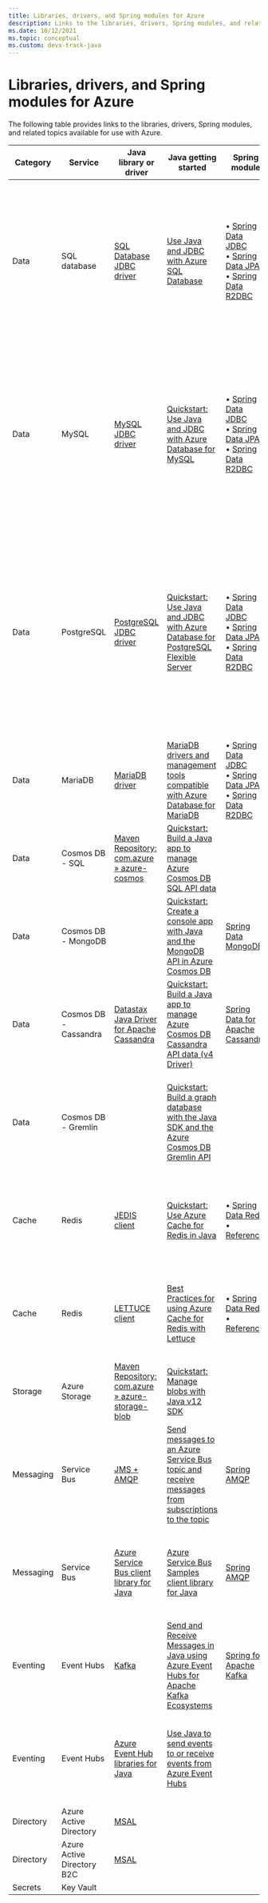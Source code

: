 ```yaml
---
title: Libraries, drivers, and Spring modules for Azure
description: Links to the libraries, drivers, Spring modules, and related topics available for use with Azure.
ms.date: 10/12/2021
ms.topic: conceptual
ms.custom: devx-track-java
---
```


# Libraries, drivers, and Spring modules for Azure

The following table provides links to the libraries, drivers, Spring modules, and related topics available for use with Azure.

<!-- In raw Markdown, this table is best viewed with word-wrap turned off. -->

| Category  | Service                    | Java library or driver                             | Java getting started                                                                               | Spring module                                                            | Spring getting started                                                                                                                                                                        |
|-----------|----------------------------|----------------------------------------------------|----------------------------------------------------------------------------------------------------|--------------------------------------------------------------------------|-----------------------------------------------------------------------------------------------------------------------------------------------------------------------------------------------|
| Data      | SQL database               | [SQL Database JDBC driver]                         | [Use Java and JDBC with Azure SQL Database]                                                        | • [Spring Data JDBC] <br> • [Spring Data JPA] <br> • [Spring Data R2DBC] | • [Use Spring Data JDBC with Azure SQL Database] <br> • [Use Spring Data R2DBC with Azure SQL Database] <br> • [Use Spring Data JPA with Azure SQL Database]                                  |
| Data      | MySQL                      | [MySQL JDBC driver]                                | [Quickstart: Use Java and JDBC with Azure Database for MySQL]                                      | • [Spring Data JDBC] <br> • [Spring Data JPA] <br> • [Spring Data R2DBC] | • [Use Spring Data JDBC with Azure Database for MySQL] <br> • [Use Spring Data R2DBC with Azure Database for MySQL] <br> • [Use Spring Data JPA with Azure Database for MySQL]                |
| Data      | PostgreSQL                 | [PostgreSQL JDBC driver]                           | [Quickstart: Use Java and JDBC with Azure Database for PostgreSQL Flexible Server]                 | • [Spring Data JDBC] <br> • [Spring Data JPA] <br> • [Spring Data R2DBC] | • [Use Spring Data JDBC with Azure Database for PostgreSQL] <br> • [Use Spring Data R2DBC with Azure Database for PostgreSQL] <br> • [Use Spring Data JPA with Azure Database for PostgreSQL] |
| Data      | MariaDB                    | [MariaDB driver]                                   | [MariaDB drivers and management tools compatible with Azure Database for MariaDB]                  | • [Spring Data JDBC] <br> • [Spring Data JPA] <br> • [Spring Data R2DBC] |                                                                                                                                                                                               |
| Data      | Cosmos DB - SQL            | [Maven Repository: com.azure » azure-cosmos]       | [Quickstart: Build a Java app to manage Azure Cosmos DB SQL API data]                              |                                                                          | [How to use the Spring Boot Starter with the Azure Cosmos DB SQL API]                                                                                                                         |
| Data      | Cosmos DB - MongoDB        |                                                    | [Quickstart: Create a console app with Java and the MongoDB API in Azure Cosmos DB]                | [Spring Data MongoDB]                                                    | [How to use Spring Data MongoDB API with Azure Cosmos DB]                                                                                                                                     |
| Data      | Cosmos DB - Cassandra      | [Datastax Java Driver for Apache Cassandra]        | [Quickstart: Build a Java app to manage Azure Cosmos DB Cassandra API data (v4 Driver)]            | [Spring Data for Apache Cassandra]                                       | [How to use Spring Data Apache Cassandra API with Azure Cosmos DB]                                                                                                                            |
| Data      | Cosmos DB - Gremlin        |                                                    | [Quickstart: Build a graph database with the Java SDK and the Azure Cosmos DB Gremlin API]         |                                                                          | [Quickstart: Build a graph database with the Java SDK and the Azure Cosmos DB Gremlin API]                                                                                                    |
| Cache     | Redis                      | [JEDIS client]                                     | [Quickstart: Use Azure Cache for Redis in Java]                                                    | • [Spring Data Redis] <br> • [Reference]                                 | [Configure a Spring Boot Initializer app to use Redis in the cloud with Azure Redis Cache]                                                                                                    |
| Cache     | Redis                      | [LETTUCE client]                                   | [Best Practices for using Azure Cache for Redis with Lettuce]                                      | • [Spring Data Redis] <br> • [Reference]                                 | [Configure a Spring Boot Initializer app to use Redis in the cloud with Azure Redis Cache]                                                                                                    |
| Storage   | Azure Storage              | [Maven Repository: com.azure » azure-storage-blob] | [Quickstart: Manage blobs with Java v12 SDK]                                                       |                                                                          | [How to use the Spring Boot Starter for Azure Storage]                                                                                                                                        |
| Messaging | Service Bus                | [JMS + AMQP]                                       | [Send messages to an Azure Service Bus topic and receive messages from subscriptions to the topic] | [Spring AMQP]                                                            | [How to use Spring Cloud Azure Stream Binder for Azure Service Bus]                                                                                                                           |
| Messaging | Service Bus                | [Azure Service Bus client library for Java]        | [Azure Service Bus Samples client library for Java]                                                | [Spring AMQP]                                                            | [How to use Spring Cloud Azure Stream Binder for Azure Service Bus]                                                                                                                           |
| Eventing  | Event Hubs                 | [Kafka]                                            | [Send and Receive Messages in Java using Azure Event Hubs for Apache Kafka Ecosystems]             | [Spring for Apache Kafka]                                                | [How to use the Spring Boot Starter for Apache Kafka with Azure Event Hubs]                                                                                                                   |
| Eventing  | Event Hubs                 | [Azure Event Hub libraries for Java]               | [Use Java to send events to or receive events from Azure Event Hubs]                               |                                                                          | [How to create a Spring Cloud Stream Binder application with Azure Event Hubs]                                                                                                                |
| Directory | Azure Active Directory     | [MSAL]                                             |                                                                                                    |                                                                          |                                                                                                                                                                                               |
| Directory | Azure Active Directory B2C | [MSAL]                                             |                                                                                                    |                                                                          |                                                                                                                                                                                               |
| Secrets   | Key Vault                  |                                                    |                                                                                                    |                                                                          |                                                                                                                                                                                               |

[SQL Database JDBC driver]: /java/api/overview/azure/sql
[MySQL JDBC driver]: https://dev.mysql.com/downloads/connector/j/
[PostgreSQL JDBC driver]: https://jdbc.postgresql.org/download.html
[MariaDB driver]: https://downloads.mariadb.org/connector-java/
[Maven Repository: com.azure » azure-cosmos]: https://mvnrepository.com/artifact/com.azure/azure-cosmos
[Datastax Java Driver for Apache Cassandra]: https://github.com/datastax/java-driver/tree/4.x
[JEDIS client]: https://github.com/redis/jedis
[LETTUCE client]: https://github.com/lettuce-io/lettuce-core
[Maven Repository: com.azure » azure-storage-blob]: https://mvnrepository.com/artifact/com.azure/azure-storage-blob
[JMS + AMQP]: /azure/service-bus-messaging/how-to-use-java-message-service-20#downloading-the-java-message-service-jms-client-library
[Azure Service Bus client library for Java]: /java/api/overview/azure/messaging-servicebus-readme
[Kafka]: https://kafka.apache.org/10/documentation.html
[Azure Event Hub libraries for Java]: /java/api/overview/azure/eventhub
[MSAL]: https://github.com/AzureAD/microsoft-authentication-library-for-java
[Use Java and JDBC with Azure SQL Database]: /azure/azure-sql/database/connect-query-java
[Quickstart: Use Java and JDBC with Azure Database for MySQL]: /azure/mysql/connect-java
[Quickstart: Use Java and JDBC with Azure Database for PostgreSQL Flexible Server]: /azure/postgresql/flexible-server/connect-java
[MariaDB drivers and management tools compatible with Azure Database for MariaDB]: /azure/mariadb/concepts-compatibility
[Quickstart: Build a Java app to manage Azure Cosmos DB SQL API data]: /azure/cosmos-db/sql/create-sql-api-java
[Quickstart: Create a console app with Java and the MongoDB API in Azure Cosmos DB]: /azure/cosmos-db/mongodb/create-mongodb-java
[Quickstart: Build a Java app to manage Azure Cosmos DB Cassandra API data (v4 Driver)]: /azure/cosmos-db/cassandra/manage-data-java-v4-sdk
[Quickstart: Build a graph database with the Java SDK and the Azure Cosmos DB Gremlin API]: /azure/cosmos-db/graph/create-graph-java
[Quickstart: Use Azure Cache for Redis in Java]: /azure/azure-cache-for-redis/cache-java-get-started
[Best Practices for using Azure Cache for Redis with Lettuce]: https://github.com/Azure/AzureCacheForRedis/blob/main/Lettuce%20Best%20Practices.md
[Quickstart: Manage blobs with Java v12 SDK]: /azure/storage/blobs/storage-quickstart-blobs-java
[Send messages to an Azure Service Bus topic and receive messages from subscriptions to the topic]: /azure/service-bus-messaging/service-bus-java-how-to-use-topics-subscriptions
[Azure Service Bus Samples client library for Java]: https://github.com/Azure/azure-sdk-for-java/tree/azure-messaging-servicebus_7.4.1/sdk/servicebus/azure-messaging-servicebus/src/samples
[Send and Receive Messages in Java using Azure Event Hubs for Apache Kafka Ecosystems]: https://github.com/Azure/azure-event-hubs-for-kafka/tree/master/quickstart/java
[Use Java to send events to or receive events from Azure Event Hubs]: /azure/event-hubs/event-hubs-java-get-started-send
[Spring Data JDBC]: https://spring.io/projects/spring-data-jdbc
[Spring Data JPA]: https://spring.io/projects/spring-data-jpa
[Spring Data R2DBC]: https://spring.io/projects/spring-data-r2dbc
[Spring Data MongoDB]: https://spring.io/projects/spring-data-mongodb
[Spring Data for Apache Cassandra]: https://spring.io/projects/spring-data-cassandra
[Spring Data Redis]: https://spring.io/projects/spring-data-redis
[Reference]: https://docs.spring.io/spring-data/data-redis/docs/current/reference/html/#redis:requirements
[Spring AMQP]: https://spring.io/projects/spring-amqp
[Spring for Apache Kafka]: https://spring.io/projects/spring-kafka
[Use Spring Data JDBC with Azure SQL Database]: /azure/developer/java/spring-framework/configure-spring-data-jdbc-with-azure-sql-server
[Use Spring Data R2DBC with Azure SQL Database]: /azure/developer/java/spring-framework/configure-spring-data-r2dbc-with-azure-sql-server
[Use Spring Data JPA with Azure SQL Database]: /azure/developer/java/spring-framework/configure-spring-data-jpa-with-azure-sql-server
[Use Spring Data JDBC with Azure Database for MySQL]: /azure/developer/java/spring-framework/configure-spring-data-jdbc-with-azure-mysql
[Use Spring Data R2DBC with Azure Database for MySQL]: /azure/developer/java/spring-framework/configure-spring-data-r2dbc-with-azure-mysql
[Use Spring Data JPA with Azure Database for MySQL]: /azure/developer/java/spring-framework/configure-spring-data-jpa-with-azure-mysql
[Use Spring Data JDBC with Azure Database for PostgreSQL]: /azure/developer/java/spring-framework/configure-spring-data-jdbc-with-azure-postgresql
[Use Spring Data R2DBC with Azure Database for PostgreSQL]: /azure/developer/java/spring-framework/configure-spring-data-r2dbc-with-azure-postgresql
[Use Spring Data JPA with Azure Database for PostgreSQL]: /azure/developer/java/spring-framework/configure-spring-data-jpa-with-azure-postgresql
[How to use the Spring Boot Starter with the Azure Cosmos DB SQL API]: /azure/developer/java/spring-framework/configure-spring-boot-starter-java-app-with-cosmos-db
[How to use Spring Data MongoDB API with Azure Cosmos DB]: /azure/developer/java/spring-framework/configure-spring-data-mongodb-with-cosmos-db
[How to use Spring Data Apache Cassandra API with Azure Cosmos DB]: /azure/developer/java/spring-framework/configure-spring-data-apache-cassandra-with-cosmos-db
[Quickstart: Build a graph database with the Java SDK and the Azure Cosmos DB Gremlin API]: /azure/cosmos-db/graph/create-graph-java
[Configure a Spring Boot Initializer app to use Redis in the cloud with Azure Redis Cache]: /azure/developer/java/spring-framework/configure-spring-boot-initializer-java-app-with-redis-cache
[How to use the Spring Boot Starter for Azure Storage]: /azure/developer/java/spring-framework/configure-spring-boot-starter-java-app-with-azure-storage
[How to use Spring Cloud Azure Stream Binder for Azure Service Bus]: /azure/developer/java/spring-framework/configure-spring-cloud-stream-binder-java-app-with-service-bus
[How to use the Spring Boot Starter for Apache Kafka with Azure Event Hubs]: /azure/developer/java/spring-framework/configure-spring-cloud-stream-binder-java-app-kafka-azure-event-hub
[How to create a Spring Cloud Stream Binder application with Azure Event Hubs]: /azure/developer/java/spring-framework/configure-spring-cloud-stream-binder-java-app-azure-event-hub
